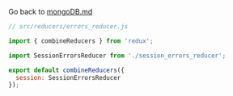 Go back to [mongoDB.md](../../../../mongoDB.md)


```js
// src/reducers/errors_reducer.js

import { combineReducers } from 'redux';

import SessionErrorsReducer from './session_errors_reducer';

export default combineReducers({
  session: SessionErrorsReducer
});
```